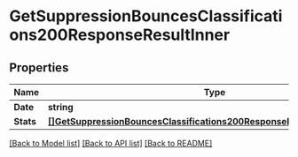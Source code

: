 # GetSuppressionBouncesClassifications200ResponseResultInner

## Properties

Name | Type | Description | Notes
------------ | ------------- | ------------- | -------------
**Date** | **string** |  |[optional] 
**Stats** | [**[]GetSuppressionBouncesClassifications200ResponseResultInnerStatsInner**](GetSuppressionBouncesClassifications200ResponseResultInnerStatsInner.md) |  |[optional] 

[[Back to Model list]](../README.md#documentation-for-models) [[Back to API list]](../README.md#documentation-for-api-endpoints) [[Back to README]](../README.md)


